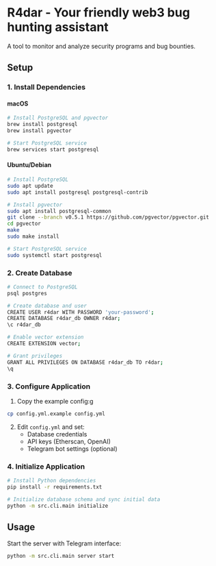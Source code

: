 # R4dar - Your friendly web3 bug hunting assistant

A tool to monitor and analyze security programs and bug bounties.

## Setup

### 1. Install Dependencies

#### macOS
```bash
# Install PostgreSQL and pgvector
brew install postgresql
brew install pgvector

# Start PostgreSQL service
brew services start postgresql
```

#### Ubuntu/Debian
```bash
# Install PostgreSQL
sudo apt update
sudo apt install postgresql postgresql-contrib

# Install pgvector
sudo apt install postgresql-common
git clone --branch v0.5.1 https://github.com/pgvector/pgvector.git
cd pgvector
make
sudo make install

# Start PostgreSQL service
sudo systemctl start postgresql
```

### 2. Create Database

```bash
# Connect to PostgreSQL
psql postgres

# Create database and user
CREATE USER r4dar WITH PASSWORD 'your-password';
CREATE DATABASE r4dar_db OWNER r4dar;
\c r4dar_db

# Enable vector extension
CREATE EXTENSION vector;

# Grant privileges
GRANT ALL PRIVILEGES ON DATABASE r4dar_db TO r4dar;
\q
```

### 3. Configure Application

1. Copy the example config:g
```bash
cp config.yml.example config.yml
```

2. Edit `config.yml` and set:
   - Database credentials
   - API keys (Etherscan, OpenAI)
   - Telegram bot settings (optional)

### 4. Initialize Application

```bash
# Install Python dependencies
pip install -r requirements.txt

# Initialize database schema and sync initial data
python -m src.cli.main initialize
```

## Usage

Start the server with Telegram interface:
```bash
python -m src.cli.main server start
```


